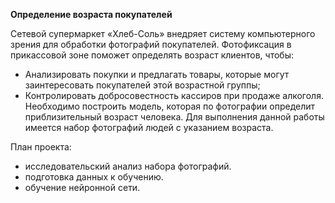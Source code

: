 <b>Определение возраста покупателей</b>

Сетевой супермаркет «Хлеб-Соль» внедряет систему компьютерного зрения для обработки фотографий покупателей. Фотофиксация в прикассовой зоне поможет определять возраст клиентов, чтобы:

- Анализировать покупки и предлагать товары, которые могут заинтересовать покупателей этой возрастной группы;
- Контролировать добросовестность кассиров при продаже алкоголя.
Необходимо построить модель, которая по фотографии определит приблизительный возраст человека. Для выполнения данной работы имеется набор фотографий людей с указанием возраста.

План проекта:

- исследовательский анализ набора фотографий.
- подготовка данных к обучению.
- обучение нейронной сети.
